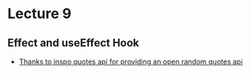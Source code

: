 # Lecture 9

## Effect and useEffect Hook


- [Thanks to inspo quotes api for providing an open random quotes api](https://inspo-quotes-api.herokuapp.com/quotes/random)
